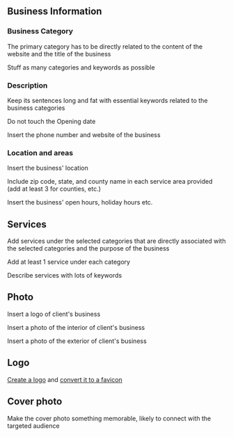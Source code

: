 ## Business Information

### Business Category

The primary category has to be directly related to the content of the website and the title of the business

Stuff as many categories and keywords as possible 

### Description

Keep its sentences long and fat with essential keywords related to the business categories

Do not touch the Opening date

Insert the phone number and website of the business

### Location and areas

Insert the business' location

Include zip code, state, and county name in each service area provided (add at least 3 for counties, etc.)

Insert the business' open hours, holiday hours etc.

## Services

Add services under the selected categories that are directly associated with the selected categories and the purpose of the business

Add at least 1 service under each category

Describe services with lots of keywords

## Photo

Insert a logo of client's business

Insert a photo of the interior of client's business

Insert a photo of the exterior of client's business

## Logo 

[Create a logo](https://www.squarespace.com/logo) and [convert it to a favicon](https://favicon.io/favicon-converter/)

## Cover photo

Make the cover photo something memorable, likely to connect with the targeted audience

